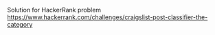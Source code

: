 Solution for HackerRank problem
https://www.hackerrank.com/challenges/craigslist-post-classifier-the-category
